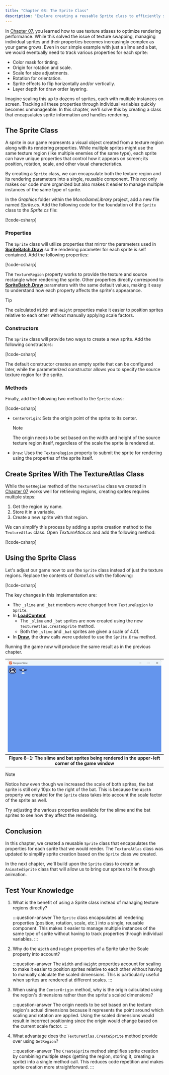 ```yaml
---
title: "Chapter 08: The Sprite Class"
description: "Explore creating a reusable Sprite class to efficiently sprites and their rendering properties, including position, rotation, scale, and more."
---
```


In [Chapter 07](../07_optimizing_texture_rendering/index.md), you learned how to use texture atlases to optimize rendering performance. While this solved the issue of texture swapping, managing individual sprites and their properties becomes increasingly complex as your game grows. Even in our simple example with just a slime and a bat, we would eventually need to track various properties for each sprite:

- Color mask for tinting.
- Origin for rotation and scale.
- Scale for size adjustments.
- Rotation for orientation.
- Sprite effects to flip horizontally and/or vertically.
- Layer depth for draw order layering.

Imagine scaling this up to dozens of sprites, each with multiple instances on screen.  Tracking all these properties through individual variables quickly becomes unmanageable. In this chapter, we'll solve this by creating a class that encapsulates sprite information and handles rendering.

## The Sprite Class

A sprite in our game represents a visual object created from a texture region along with its rendering properties. While multiple sprites might use the same texture region (like multiple enemies of the same type), each sprite can have unique properties that control how it appears on screen; its position, rotation, scale, and other visual characteristics.

By creating a `Sprite` class, we can encapsulate both the texture region and its rendering parameters into a single, reusable component. This not only makes our code more organized but also makes it easier to manage multiple instances of the same type of sprite.

In the *Graphics* folder within the *MonoGameLibrary* project, add a new file named *Sprite.cs*.  Add the following code for the foundation of the `Sprite` class to the *Sprite.cs* file:

[!code-csharp[](./snippets/sprite.cs#declaration)]

### Properties

The `Sprite` class will utilize properties that mirror the parameters used in [**SpriteBatch.Draw**](xref:Microsoft.Xna.Framework.Graphics.SpriteBatch.Draw(Microsoft.Xna.Framework.Graphics.Texture2D,Microsoft.Xna.Framework.Vector2,System.Nullable{Microsoft.Xna.Framework.Rectangle},Microsoft.Xna.Framework.Color,System.Single,Microsoft.Xna.Framework.Vector2,System.Single,Microsoft.Xna.Framework.Graphics.SpriteEffects,System.Single)) so the rendering parameter for each sprite is self contained.  Add the following properties:

[!code-csharp[](./snippets/sprite.cs#members)]

The `TextureRegion` property works to provide the texture and source rectangle when rendering the sprite. Other properties directly correspond to [**SpriteBatch.Draw**](xref:Microsoft.Xna.Framework.Graphics.SpriteBatch.Draw(Microsoft.Xna.Framework.Graphics.Texture2D,Microsoft.Xna.Framework.Vector2,System.Nullable{Microsoft.Xna.Framework.Rectangle},Microsoft.Xna.Framework.Color,System.Single,Microsoft.Xna.Framework.Vector2,System.Single,Microsoft.Xna.Framework.Graphics.SpriteEffects,System.Single)) parameters with the same default values, making it easy to understand how each property affects the sprite's appearance.

> [!TIP]
> The calculated `Width` and `Height` properties make it easier to position sprites relative to each other without manually applying scale factors.

### Constructors

The `Sprite` class will provide two ways to create a new sprite.  Add the following constructors:

[!code-csharp[](./snippets/sprite.cs#ctors)]

The default constructor creates an empty sprite that can be configured later, while the parameterized constructor allows you to specify the source texture region for the sprite.

### Methods

Finally, add the following two method to the `Sprite` class:

[!code-csharp[](./snippets/sprite.cs#methods)]

- `CenterOrigin`: Sets the origin point of the sprite to its center.

    > [!NOTE]
    > The origin needs to be set based on the width and height of the source texture region itself, regardless of the scale the sprite is rendered at.

- `Draw`: Uses the `TextureRegion` property to submit the sprite for rendering using the properties of the sprite itself.

## Create Sprites With The TextureAtlas Class

While the `GetRegion` method of the `TextureAtlas` class we created in [Chapter 07](../07_optimizing_texture_rendering/index.md#the-textureatlas-class) works well for retrieving regions, creating sprites requires multiple steps:

1. Get the region by name.
2. Store it in a variable.
3. Create a new sprite with that region.

We can simplify this process by adding a sprite creation method to the `TextureAtlas` class. Open *TextureAtlas.cs* and add the following method:

[!code-csharp[](./snippets/createsprite.cs)]

## Using the Sprite Class

Let's adjust our game now to use the `Sprite` class instead of just the texture regions.  Replace the contents of *Game1.cs* with the following:

[!code-csharp[](./snippets/game1.cs?highlight=11-15,34-40,63-67)]

The key changes in this implementation are:

- The `_slime` and `_bat` members were changed from `TextureRegion`  to `Sprite`.
- In [**LoadContent**](xref:Microsoft.Xna.Framework.Game.LoadContent)
  - The `_slime` and `_bat` sprites are now created using the new `TextureAtlas.CreateSprite` method.
  - Both the `_slime` and `_bat` sprites are given a scale of 4.0f.
- In [**Draw**](xref:Microsoft.Xna.Framework.Game.Draw(Microsoft.Xna.Framework.GameTime)), the draw calls were updated to use the `Sprite.Draw` method.

Running the game now will produce the same result as in the previous chapter.

| ![Figure 8-1: The slime and bat sprites being rendered in the upper-left corner of the game window](./images/slime-and-bat-rendered.png) |
|:----------------------------------------------------------------------------------------------------------------------------------------:|
|                   **Figure 8-1: The slime and bat sprites being rendered in the upper-left corner of the game window**                   |

> [!NOTE]
> Notice how even though we increased the scale of both sprites, the bat sprite is still only 10px to the right of the bat.  This is because the `Width` property we created for the `Sprite` class takes into account the scale factor of the sprite as well.

Try adjusting the various properties available for the slime and the bat sprites to see how they affect the rendering.

## Conclusion

In this chapter, we created a reusable `Sprite` class that encapsulates the properties for each sprite that we would render.  The `TextureAtlas` class was updated to simplify sprite creation based on the `Sprite` class we created.

In the next chapter, we'll build upon the `Sprite` class to create an `AnimatedSprite` class that will allow us to bring our sprites to life through animation.

## Test Your Knowledge

1. What is the benefit of using a Sprite class instead of managing texture regions directly?

    :::question-answer
    The `Sprite` class encapsulates all rendering properties (position, rotation, scale, etc.) into a single, reusable component. This makes it easier to manage multiple instances of the same type of sprite without having to track properties through individual variables.
    :::

2. Why do the `Width` and `Height` properties of a Sprite take the Scale property into account?

    :::question-answer
    The `Width` and `Height` properties account for scaling to make it easier to position sprites relative to each other without having to manually calculate the scaled dimensions. This is particularly useful when sprites are rendered at different scales.
    :::

3. When using the `CenterOrigin` method, why is the origin calculated using the region's dimensions rather than the sprite's scaled dimensions?

    :::question-answer
    The origin needs to be set based on the texture region's actual dimensions because it represents the point around which scaling and rotation are applied. Using the scaled dimensions would result in incorrect positioning since the origin would change based on the current scale factor.
    :::

4. What advantage does the `TextureAtlas.CreateSprite` method provide over using `GetRegion`?

    :::question-answer
    The `CreateSprite` method simplifies sprite creation by combining multiple steps (getting the region, storing it, creating a sprite) into a single method call. This reduces code repetition and makes sprite creation more straightforward.
    :::
